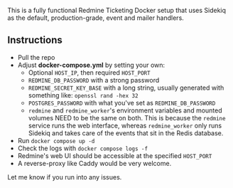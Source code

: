 This is a fully functional Redmine Ticketing Docker setup that uses Sidekiq as the default, production-grade, event and mailer handlers.

## **Instructions**
- Pull the repo
- Adjust **docker-compose.yml** by setting your own:
  - Optional `HOST_IP`, then required `HOST_PORT`
  - `REDMINE_DB_PASSWORD` with a strong password
  - `REDMINE_SECRET_KEY_BASE` with a long string, usually generated with something like: `openssl rand -hex 32`
  - `POSTGRES_PASSWORD` with what you've set as `REDMINE_DB_PASSWORD`
  - `redmine` and `redmine_worker`'s environment variables and mounted volumes NEED to be the same on both. This is because the `redmine` service runs the web interface, whereas `redmine_worker` only runs Sidekiq and takes care of the events that sit in the Redis database.
- Run `docker compose up -d`
- Check the logs with `docker compose logs -f`
- Redmine's web UI should be accessible at the specified `HOST_PORT`
- A reverse-proxy like Caddy would be very welcome.

Let me know if you run into any issues.
